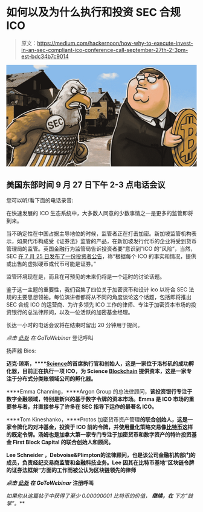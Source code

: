# 如何以及为什么执行和投资 SEC 合规 ICO

> 原文：<https://medium.com/hackernoon/how-why-to-execute-invest-in-an-sec-compliant-ico-conference-call-september-27th-2-3pm-est-bdc34b7c9014>

![](img/00c73b2a21ccc7b5f5132618d02d59a1.png)

## 美国东部时间 9 月 27 日下午 2-3 点电话会议

您可以听/看下面的电话录音:

在快速发展的 ICO 生态系统中，大多数人同意的少数事情之一是更多的监管即将到来。

当不确定性在中国占据主导地位的时候，监管者正在打击加密。新加坡监管机构表示，如果代币构成受《证券法》监管的产品，在新加坡发行代币的企业将受到货币管理局的监管。英国金融行为监管局告诉投资者要“意识到”ICO 的“风险”，当然，SEC [在 7 月 25 日发布了一份投资者公告](https://goo.gl/gQP4zb)，称“根据每个 ICO 的事实和情况，提供或出售的虚拟硬币或代币可能是证券。”

监管环境现在是，而且在可预见的未来仍将是一个适时的讨论话题。

鉴于这一主题的重要性，我们召集了四位关于加密货币和设计 ico 以符合 SEC 法规的主要思想领袖。每位演讲者都将从不同的角度谈论这个话题，包括即将推出 SEC 合规 ICO 的运营商、为许多领先 ICO 工作的律师、专注于加密资本市场的投资银行的总法律顾问，以及一位活跃的加密基金经理。

长达一小时的电话会议将在结束时留出 20 分钟用于提问。

*点击* [*此处*](https://goo.gl/aFB6iR) *在 GoToWebinar* 登记呼叫

扬声器 Bios:

**迈克·琼斯，****[**Science**](https://goo.gl/yVg15B)的首席执行官和创始人，这是一家位于洛杉矶的成功孵化器，目前正在执行一项 ICO，为 Science [Blockchain](https://hackernoon.com/tagged/blockchain) 提供资本，这是一家专注于分布式分类账领域公司的孵化器。**

****Emma Channing，****Argon Group 的总法律顾问，**该投资银行专注于数字金融领域，特别是新兴的基于数字令牌的资本市场。Emma 是 ICO 市场的重要参与者，并直接参与了许多在 SEC 指导下运作的最著名 ICO。**

****Tom Kineshanko，****Protos 加密货币资产管理**的联合创始人，这是一家令牌化的对冲基金，投资于 ICO 前的令牌，并使用量化策略交易像[比特币](https://hackernoon.com/tagged/bitcoin)这样的既定令牌。汤姆也是加拿大第一家专门专注于加密货币和数字资产的特许投资基金 First Block Capital 的联合创始人和顾问。**

****Lee Schneider** ，**Debvoise&Plimpton**的法律顾问，也是该公司金融机构部门的成员，负责经纪交易商监管和金融科技业务。Lee 因其在比特币基地“区块链令牌的证券法框架”方面的工作而被公认为区块链领先的律师**

***点击* [*此处*](https://goo.gl/aFB6iR) *在 GoToWebinar* 注册呼叫**

***如果你从这篇帖子中获得了至少* 0.00000001 比特币*的价值，* ***继续，在*** *下方“鼓掌”。***